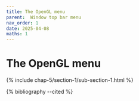 ```yaml
---
title: The OpenGL menu
parent:  Window top bar menu
nav_order: 1
date: 2025-04-08
maths: 1
---
```


# The OpenGL menu

{% include chap-5/section-1/sub-section-1.html %}

{% bibliography --cited %}

